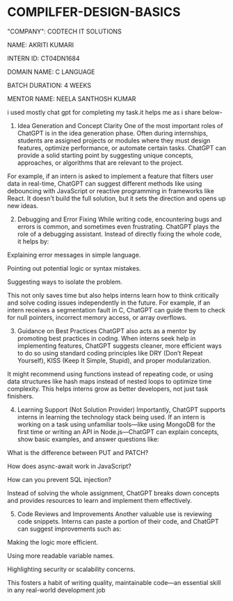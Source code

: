 # COMPILFER-DESIGN-BASICS

"COMPANY": CODTECH IT SOLUTIONS

NAME: AKRITI KUMARI

INTERN ID: CT04DN1684

DOMAIN NAME: C LANGUAGE

BATCH DURATION: 4 WEEKS

MENTOR NAME: NEELA SANTHOSH KUMAR

i used mostly chat gpt for completing my task.it helps me as i share below-
1. Idea Generation and Concept Clarity
One of the most important roles of ChatGPT is in the idea generation phase. Often during internships, students are assigned projects or modules where they must design features, optimize performance, or automate certain tasks. ChatGPT can provide a solid starting point by suggesting unique concepts, approaches, or algorithms that are relevant to the project.

For example, if an intern is asked to implement a feature that filters user data in real-time, ChatGPT can suggest different methods like using debouncing with JavaScript or reactive programming in frameworks like React. It doesn't build the full solution, but it sets the direction and opens up new ideas.

2. Debugging and Error Fixing
While writing code, encountering bugs and errors is common, and sometimes even frustrating. ChatGPT plays the role of a debugging assistant. Instead of directly fixing the whole code, it helps by:

Explaining error messages in simple language.

Pointing out potential logic or syntax mistakes.

Suggesting ways to isolate the problem.

This not only saves time but also helps interns learn how to think critically and solve coding issues independently in the future. For example, if an intern receives a segmentation fault in C, ChatGPT can guide them to check for null pointers, incorrect memory access, or array overflows.

3. Guidance on Best Practices
ChatGPT also acts as a mentor by promoting best practices in coding. When interns seek help in implementing features, ChatGPT suggests cleaner, more efficient ways to do so using standard coding principles like DRY (Don’t Repeat Yourself), KISS (Keep It Simple, Stupid), and proper modularization.

It might recommend using functions instead of repeating code, or using data structures like hash maps instead of nested loops to optimize time complexity. This helps interns grow as better developers, not just task finishers.

4. Learning Support (Not Solution Provider)
Importantly, ChatGPT supports interns in learning the technology stack being used. If an intern is working on a task using unfamiliar tools—like using MongoDB for the first time or writing an API in Node.js—ChatGPT can explain concepts, show basic examples, and answer questions like:

What is the difference between PUT and PATCH?

How does async-await work in JavaScript?

How can you prevent SQL injection?

Instead of solving the whole assignment, ChatGPT breaks down concepts and provides resources to learn and implement them effectively.

5. Code Reviews and Improvements
Another valuable use is reviewing code snippets. Interns can paste a portion of their code, and ChatGPT can suggest improvements such as:

Making the logic more efficient.

Using more readable variable names.

Highlighting security or scalability concerns.

This fosters a habit of writing quality, maintainable code—an essential skill in any real-world development job

